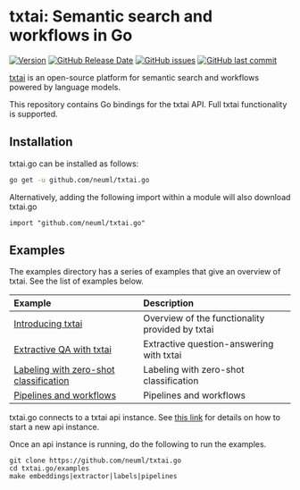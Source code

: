 # txtai: Semantic search and workflows in Go

[![Version](https://img.shields.io/github/release/neuml/txtai.go.svg?style=flat&color=success)](https://github.com/neuml/txtai.go/releases)
[![GitHub Release Date](https://img.shields.io/github/release-date/neuml/txtai.go.svg?style=flat&color=blue)](https://github.com/neuml/txtai.go/releases)
[![GitHub issues](https://img.shields.io/github/issues/neuml/txtai.go.svg?style=flat&color=success)](https://github.com/neuml/txtai.go/issues)
[![GitHub last commit](https://img.shields.io/github/last-commit/neuml/txtai.go.svg?style=flat&color=blue)](https://github.com/neuml/txtai.go)

[txtai](https://github.com/neuml/txtai) is an open-source platform for semantic search and workflows powered by language models.

This repository contains Go bindings for the txtai API. Full txtai functionality is supported.

## Installation
txtai.go can be installed as follows:

```bash
go get -u github.com/neuml/txtai.go
```

Alternatively, adding the following import within a module will also download txtai.go

```golang
import "github.com/neuml/txtai.go"
```

## Examples
The examples directory has a series of examples that give an overview of txtai. See the list of examples below.

| Example     |      Description      |
|:----------|:-------------|
| [Introducing txtai](https://github.com/neuml/txtai.go/blob/master/examples/embeddings.go) | Overview of the functionality provided by txtai |
| [Extractive QA with txtai](https://github.com/neuml/txtai.go/blob/master/examples/extractor.go) | Extractive question-answering with txtai |
| [Labeling with zero-shot classification](https://github.com/neuml/txtai.go/blob/master/examples/labels.go) | Labeling with zero-shot classification |
| [Pipelines and workflows](https://github.com/neuml/txtai.go/blob/master/examples/pipelines.go) | Pipelines and workflows |

txtai.go connects to a txtai api instance. See [this link](https://github.com/neuml/txtai#api) for details on how to start a new api instance.

Once an api instance is running, do the following to run the examples.

```
git clone https://github.com/neuml/txtai.go
cd txtai.go/examples
make embeddings|extractor|labels|pipelines
```
